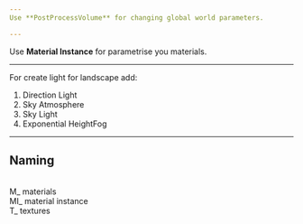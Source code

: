 ```yaml
---
Use **PostProcessVolume** for changing global world parameters.

---
```

Use **Material Instance** for parametrise you materials.

---
For create light for landscape add:
1) Direction Light
2) Sky Atmosphere
3) Sky Light
4) Exponential HeightFog

---
## Naming

<br>M_      materials
<br>MI_     material instance
<br>T_      textures
